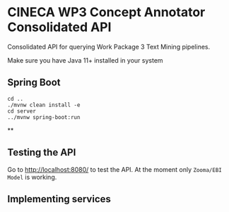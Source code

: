 # CINECA WP3 Concept Annotator Consolidated API
Consolidated API for querying Work Package 3 Text Mining pipelines.

Make sure you have Java 11+ installed in your system
## Spring Boot
```shell
cd ..
./mvnw clean install -e
cd server
../mvnw spring-boot:run
```
**

## Testing the API
Go to [http://localhost:8080/](http://localhost:8080/) to test the API. At the moment only `Zooma/EBI` `Model` is working. 


## Implementing services

